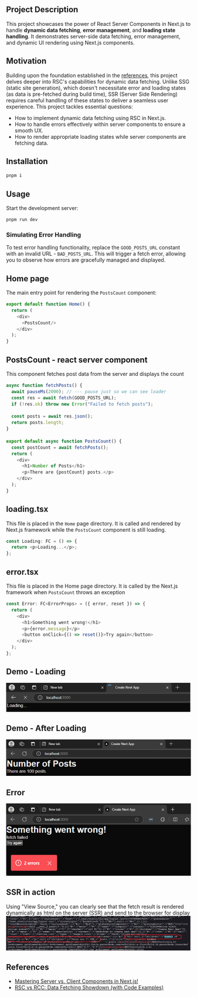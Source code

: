 <h2>Project Description</h2>
This project showcases the power of React Server Components in Next.js to handle <strong>dynamic data fetching</strong>, <strong>error management</strong>, and <strong>loading state handling</strong>. It demonstrates server-side data fetching, error management, and dynamic UI rendering using Next.js components.

<h2>Motivation</h2>
Building upon the foundation established in the <a href='#references'>references</a>, this project delves deeper into RSC's capabilities for dynamic data fetching. Unlike SSG (static site generation), which doesn't necessitate error and loading states (as data is pre-fetched during build time), SSR (Server Side Rendering) requires careful handling of these states to deliver a seamless user experience. This project tackles essential questions:

<ul>
    <li>How to implement dynamic data fetching using RSC in Next.js.</li>
    <li>How to handle errors effectively within server components to ensure a smooth UX.</li>
    <li>How to render appropriate loading states while server components are fetching data.</li>
</ul>

<h2>Installation</h2>

```bash
pnpm i
```

<h2>Usage</h2>
<p>Start the development server:</p>

```bash
pnpm run dev
```

<h3>Simulating Error Handling</h3>

To test error handling functionality, replace the <code>GOOD_POSTS_URL</code> constant with an invalid URL - <code>BAD_POSTS_URL</code>. This will trigger a fetch error, allowing you to observe how errors are gracefully managed and displayed.

<h2>Home page</h2>
<p>The main entry point for rendering the <code>PostsCount</code> component:</p>

```ts
export default function Home() {
  return (
    <div>
      <PostsCount/>
    </div>
  );
}
```

<h2>PostsCount - react server component</h2>
This component fetches post data from the server and displays the count

```ts
async function fetchPosts() {
  await pauseMs(2000); // --- pause just so we can see loader
  const res = await fetch(GOOD_POSTS_URL);
  if (!res.ok) throw new Error("Failed to fetch posts");

  const posts = await res.json();
  return posts.length;
}

export default async function PostsCount() {
  const postCount = await fetchPosts();
  return (
    <div>
      <h1>Number of Posts</h1>
      <p>There are {postCount} posts.</p>
    </div>
  );
}
```

<h2>loading.tsx</h2>
<p>This file is placed in the <code>Home</code> page directory. It is called and rendered by Next.js framework while the <code>PostsCount</code> component is still loading.</p>


```ts
const Loading: FC = () => {
  return <p>Loading...</p>;
};
```

<h2>error.tsx</h2>
This file is placed in the Home page directory. It is called by the Next.js framework when <code>PostsCount</code> throws an exception

```ts
const Error: FC<ErrorProps> = ({ error, reset }) => {
  return (
    <div>
      <h1>Something went wrong!</h1>
      <p>{error.message}</p>
      <button onClick={() => reset()}>Try again</button>
    </div>
  );
};
```

<h2>Demo - Loading</h2>

<img src='./figs/loading.png'/>

<h2>Demo - After Loading</h2>
<img src='./figs/after-loading.png'/>

<h2>Error</h2>
<img src='./figs/error.png'>

<h2>SSR in action</h2>
Using "View Source," you can clearly see that the fetch result is rendered dynamically as html on the server (SSR) and send to the browser for display

<img src='./figs/ssr-in-action.png'/>

<h2 id="references">References</h2>
<ul>
    <li id='ref1'><a href='https://youtu.be/7WhcpereZkQ'>Mastering Server vs. Client Components in Next.js! </a></li>
    <li id='ref2'><a href='https://youtu.be/ck8ZEuPmhSM'> RSC vs RCC: Data Fetching Showdown (with Code Examples) </a></li>
</ul>

